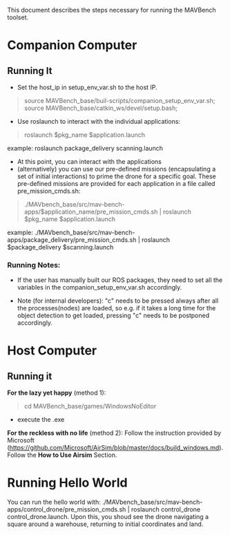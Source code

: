 This document describes the steps necessary for running the MAVBench toolset. 
# Companion Computer  

## Running It
+ Set the host_ip in setup_env_var.sh to the host IP.   
> source MAVBench_base/buil-scripts/companion_setup_env_var.sh;    
source MAVBench_base/catkin_ws/devel/setup.bash;    

- Use roslaunch to interact with the individual applications:   
> roslaunch $pkg_name $application.launch
 
 example: roslaunch package_delivery scanning.launch
+ At this point, you can interact with the applications
+ (alternatively) you can use our pre-defined missions (encapsulating a set of initial interactions) to prime the drone for a specific goal. These pre-defined missions are provided for each application in a file called pre_mission_cmds.sh: 
> ./MAVbench_base/src/mav-bench-apps/$application_name/pre_mission_cmds.sh | roslaunch $pkg_name $application.launch  

example: ./MAVbench_base/src/mav-bench-apps/package_delivery/pre_mission_cmds.sh | roslaunch $package_delivery $scanning.launch 


### Running Notes:
- If the user has manually built our ROS packages, they need to set all the variables in the companion_setup_env_var.sh accordingly.

- Note (for internal developers): "c" needs to be pressed always after all the processes(nodes) are loaded, so e.g. if it takes a long time for the object detection to get loaded, pressing "c" needs to be postponed accordingly. 

# Host Computer

## Running it 
**For the lazy yet happy** (method 1):
> cd MAVBench_base/games/WindowsNoEditor
+ execute the .exe

**For the reckless with no life** (method 2):
Follow the instruction provided by Microsoft (https://github.com/Microsoft/AirSim/blob/master/docs/build_windows.md). Follow the **How to Use Airsim** Section.  


# Running Hello World
You can run the hello world with: ./MAVbench_base/src/mav-bench-apps/control_drone/pre_mission_cmds.sh | roslaunch control_drone control_drone.launch. Upon this, you shoud see the drone navigating a square around a warehouse, returning to initial coordinates and land.  


